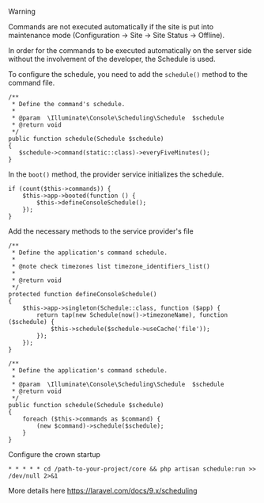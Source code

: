 > [!WARNING]
> Commands are not executed automatically if the site is put into maintenance mode (Configuration -> Site -> Site Status -> Offline).

In order for the commands to be executed automatically on the server side without the involvement of the developer, the Schedule is used.

To configure the schedule, you need to add the `schedule()` method to the command file.
```
/**
 * Define the command's schedule.
 *
 * @param  \Illuminate\Console\Scheduling\Schedule  $schedule
 * @return void
 */
public function schedule(Schedule $schedule)
{
   $schedule->command(static::class)->everyFiveMinutes();
}
```

In the `boot()` method, the provider service initializes the schedule.
```
if (count($this->commands)) {
    $this->app->booted(function () {
        $this->defineConsoleSchedule();
    });
}
```

Add the necessary methods to the service provider's file
```
/**
 * Define the application's command schedule.
 *
 * @note check timezones list timezone_identifiers_list()
 *
 * @return void
 */
protected function defineConsoleSchedule()
{
    $this->app->singleton(Schedule::class, function ($app) {
        return tap(new Schedule(now()->timezoneName), function ($schedule) {
            $this->schedule($schedule->useCache('file'));
        });
    });
}

/**
 * Define the application's command schedule.
 *
 * @param  \Illuminate\Console\Scheduling\Schedule  $schedule
 * @return void
 */
public function schedule(Schedule $schedule)
{
    foreach ($this->commands as $command) {
        (new $command)->schedule($schedule);
    }
}
```

Configure the crown startup
```
* * * * * cd /path-to-your-project/core && php artisan schedule:run >> /dev/null 2>&1
```

More details here https://laravel.com/docs/9.x/scheduling
